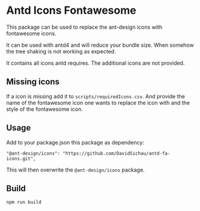 # Antd Icons Fontawesome


This package can be used to replace the ant-design icons with fontawesome icons.

It can be used with antd4 and will reduce your bundle size. When somehow the tree shaking is not working as expected.

It contains all icons antd requires. The additional icons are not provided.


## Missing icons

If a icon is missing add it to `scripts/requiredIcons.csv`. And provide the name of the fontawesome icon one wants to replace the icon with and the style of the fontawesome icon.

## Usage

Add to your package.json this package as dependency:

```
"@ant-design/icons": "https://github.com/DavidSichau/antd-fa-icons.git",
```

This will then overwrite the `@ant-design/icons` package.

## Build

```
npm run build
```
